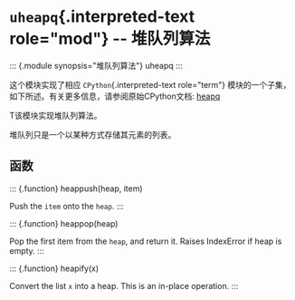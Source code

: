 `uheapq`{.interpreted-text role="mod"} \-- 堆队列算法
=====================================================

::: {.module synopsis="堆队列算法"}
uheapq
:::

这个模块实现了相应 `CPython`{.interpreted-text role="term"}
模块的一个子集，如下所述。有关更多信息，请参阅原始CPython文档:
[heapq](https://docs.python.org/3.5/library/heapq.html#module-heapq)

T该模块实现堆队列算法。

堆队列只是一个以某种方式存储其元素的列表。

函数
----

::: {.function}
heappush(heap, item)

Push the `item` onto the `heap`.
:::

::: {.function}
heappop(heap)

Pop the first item from the `heap`, and return it. Raises IndexError if
heap is empty.
:::

::: {.function}
heapify(x)

Convert the list `x` into a heap. This is an in-place operation.
:::
